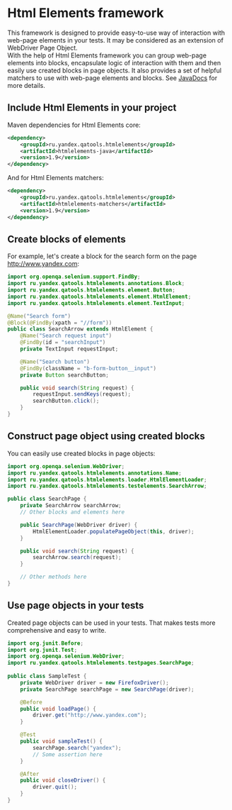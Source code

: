 Html Elements framework
=======================

This framework is designed to provide easy-to-use way of interaction with web-page elements in your tests. It may be 
considered as an extension of WebDriver Page Object.<br/>
With the help of Html Elements framework you can group web-page elements into blocks, encapsulate logic of interaction with them 
and then easily use created blocks in page objects. It also provides a set of helpful matchers to use with web-page elements 
and blocks. See [JavaDocs](https://oss.sonatype.org/service/local/repositories/releases/archive/ru/yandex/qatools/htmlelements/htmlelements/1.9/htmlelements-1.9-javadoc.jar/!/index.html) 
for more details.

Include Html Elements in your project
-------------------------------------
Maven dependencies for Html Elements core:

```xml
<dependency>
    <groupId>ru.yandex.qatools.htmlelements</groupId>
    <artifactId>htmlelements-java</artifactId>
    <version>1.9</version>
</dependency>
```

And for Html Elements matchers:

```xml
<dependency>
    <groupId>ru.yandex.qatools.htmlelements</groupId>
    <artifactId>htmlelements-matchers</artifactId>
    <version>1.9</version>
</dependency>
```

Create blocks of elements
-------------------------
For example, let's create a block for the search form on the page http://www.yandex.com:

```java
import org.openqa.selenium.support.FindBy;
import ru.yandex.qatools.htmlelements.annotations.Block;
import ru.yandex.qatools.htmlelements.element.Button;
import ru.yandex.qatools.htmlelements.element.HtmlElement;
import ru.yandex.qatools.htmlelements.element.TextInput;

@Name("Search form")
@Block(@FindBy(xpath = "//form"))
public class SearchArrow extends HtmlElement {
    @Name("Search request input")
    @FindBy(id = "searchInput")
    private TextInput requestInput;

    @Name("Search button")
    @FindBy(className = "b-form-button__input")
    private Button searchButton;

    public void search(String request) {
        requestInput.sendKeys(request);
        searchButton.click();
    }
}
```

Construct page object using created blocks
------------------------------------------
You can easily use created blocks in page objects:

```java
import org.openqa.selenium.WebDriver;
import ru.yandex.qatools.htmlelements.annotations.Name;
import ru.yandex.qatools.htmlelements.loader.HtmlElementLoader;
import ru.yandex.qatools.htmlelements.testelements.SearchArrow;

public class SearchPage {
    private SearchArrow searchArrow;
    // Other blocks and elements here

    public SearchPage(WebDriver driver) {
        HtmlElementLoader.populatePageObject(this, driver);
    }

    public void search(String request) {
        searchArrow.search(request);
    }

    // Other methods here
}
```

Use page objects in your tests
------------------------------
Created page objects can be used in your tests. That makes tests more comprehensive and easy to write.

```java
import org.junit.Before;
import org.junit.Test;
import org.openqa.selenium.WebDriver;
import ru.yandex.qatools.htmlelements.testpages.SearchPage;
    
public class SampleTest {
    private WebDriver driver = new FirefoxDriver();
    private SearchPage searchPage = new SearchPage(driver);

    @Before
    public void loadPage() {
        driver.get("http://www.yandex.com");
    }

    @Test
    public void sampleTest() {
        searchPage.search("yandex");
        // Some assertion here
    }

    @After
    public void closeDriver() {
        driver.quit();
    }
}
```
